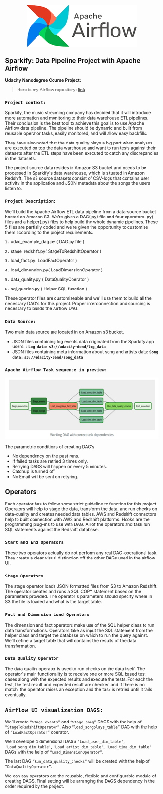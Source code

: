 <p align="center">
  <img src="https://github.com/farhadkpx/DEND-Data-Engneering-Nano-Degree-/blob/main/Data-Pipeline_with_Airflow/Sparkify_Data_Pipeline_with_Airflow/Airflow_logo_01.png"/>
</p>

## Sparkify:  Data Pipeline Project with Apache Airflow

**Udacity Nanodegree Course Project:**
> Here is my Airflow repository: [link](https://github.com/farhadkpx/DEND-Data-Engneering-Nano-Degree-/tree/main/Data-Pipeline_with_Airflow/Sparkify_Data_Pipeline_with_Airflow)

### `Project context:`

Sparkify, the music streaming company has decided that it will introduce more automation and monitoring to their data warehouse ETL pipelines. Their conclusion is the best tool to achieve this goal is to use Apache Airflow data pipeline. The pipeline should be dynamic and built from reusable operator tasks, easily monitored, and will allow easy backfills. 

They have also noted that the data quality plays a big part when analyses are executed on top the data warehouse and want to run tests against their datasets after the ETL steps have been executed to catch any discrepancies in the datasets.

The project source data resides in Amazon S3 bucket and needs to be processed in Sparkify's data warehouse, which is situated in Amazon Redshift. The s3 source datasets consist of CSV-logs that contains user activity in the application and JSON metadata about the songs the users listen to.

### `Project Description:`
We’ll build the Apache Airflow ETL data pipeline from  a data-source bucket hosted on Amazon S3. We’re given a DAG(.py) file and four  operators(.py) files and a helper(.py) files to help build the whole dynamic pipelines. These 5 files are partially coded and we're given the opportunity to customize them according to the project requirements.

`1.` udac_example_dag.py ( DAG.py file )

`2.` stage_redshift.py( StageToRedshiftOperator )

`3.` load_fact.py( LoadFactOperator )

`4.` load_dimension.py( LoadDimensionOperator )

`5.` data_quality.py ( DataQualityOperator )

`6.` sql_queries.py ( Helper SQL function )

These operator files are customizeable and we'll use them to build all the necessary DAG's for this project. Proper interconnection and sourcing is necessary to builds the Airflow DAG.

### `Data Source:`
Two main data source are located in on Amazon s3 bucket. 

+ JSON files containing log events data originated from the Sparkify app users: : **`Log data:` `s3://udacity-dend/log_data`**
+ JSON files containing meta information about song and artists data: **`Song data:` `s3://udacity-dend/song_data`**

### `Apache Airflow Task sequence in preview:`

![image](https://github.com/farhadkpx/DEND-Data-Engneering-Nano-Degree-/blob/main/Data-Pipeline_with_Airflow/Sparkify_Data_Pipeline_with_Airflow/Dag_Dependency_Steps.png)

The parametric conditions of creating DAG's

+ No dependency on the past runs.
+ If failed tasks are retried 3 times only.
+ Retrying DAGS will happen on every 5 minutes.
+ Catchup is turned off
+ No Email will be sent on retyring.

## **Operators**
Each operator has to follow some strict guideline to function for this project. Operators will help to stage the data, transform the data, and run checks on data-quality and creates needed data tables. AWS and Redshift connectors help to built connection with AWS and Redshift platforms. Hooks are the programming plug-ins to use with DAG. All of the operators and task run SQL statements against the Redshift database.

### `Start and End Operators`
These two operators actually do not perform any real DAG-operational task. They create a clear visual distinction off the other DAGs used in the airflow UI.

### `Stage Operators`
The stage operator loads JSON formatted files from S3 to Amazon Redshift. The operator creates and runs a SQL COPY statement based on the parameters provided. The operator's parameters should specify where in S3 the file is loaded and what is the target table.

### `Fact and Dimension Load Operators`
The dimension and fact operators make use of the SQL helper class to run data transformations. Operators take as input the SQL statement from the helper class and target the database on which to run the query against. We’ll define a target table that will contains the results of the data transformation.

### `Data Quality Operator`
The data quality operator is used to run checks on the data itself. The operator's main functionality is to receive one or more SQL based test cases along with the expected results and execute the tests. For each the test, the test result and expected result are checked and if there is no match, the operator raises an exception and the task is retried until it fails eventually.

## `Airflow UI visualization DAGS:` 
We’ll create `“Stage events”` and `“Stage_song”`  DAGS with the help of  `“StageToRedshiftOperator”`. Also `“load_songplays_table”` DAG with the help of `“LoadFactOperator”` operator. 

We’ll develope 4 dimensional DAGS `'Load_user_dim_table'`, `'Load_song_dim_table'`, `'Load_artist_dim_table'`, `'Load_time_dim_table'` DAGs with the help of `“Load_DimensionOperator”`.

The last  DAG `“Run_data_quality_checks”` will be created with the help of `“DataQualityOperator”`.

We can say operators are the reusable, flexible and configurable module of creating DAGS. Final setting will be arranging the DAGS dependency in the order required by the project.
	


